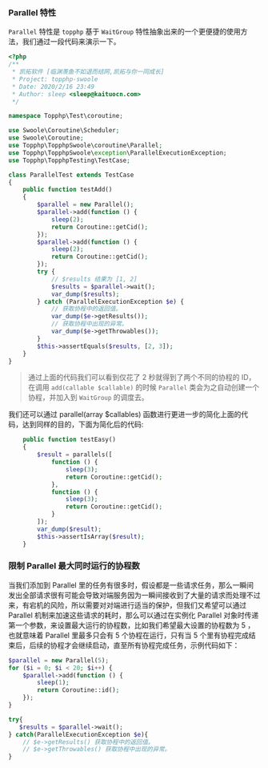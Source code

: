 ### Parallel 特性
`Parallel` 特性是 `topphp` 基于 `WaitGroup` 特性抽象出来的一个更便捷的使用方法，我们通过一段代码来演示一下。
```php
<?php
/**
 * 凯拓软件 [临渊羡鱼不如退而结网,凯拓与你一同成长]
 * Project: topphp-swoole
 * Date: 2020/2/16 23:49
 * Author: sleep <sleep@kaituocn.com>
 */

namespace Topphp\Test\coroutine;

use Swoole\Coroutine\Scheduler;
use Swoole\Coroutine;
use Topphp\TopphpSwoole\coroutine\Parallel;
use Topphp\TopphpSwoole\exception\ParallelExecutionException;
use Topphp\TopphpTesting\TestCase;

class ParallelTest extends TestCase
{
    public function testAdd()
    {
        $parallel = new Parallel();
        $parallel->add(function () {
            sleep(2);
            return Coroutine::getCid();
        });
        $parallel->add(function () {
            sleep(2);
            return Coroutine::getCid();
        });
        try {
            // $results 结果为 [1, 2]
            $results = $parallel->wait();
            var_dump($results);
        } catch (ParallelExecutionException $e) {
            // 获取协程中的返回值。
            var_dump($e->getResults());
            // 获取协程中出现的异常。
            var_dump($e->getThrowables());
        }
        $this->assertEquals($results, [2, 3]);
    }
}

```
> 通过上面的代码我们可以看到仅花了 2 秒就得到了两个不同的协程的 ID，在调用 `add(callable $callable)` 的时候 `Parallel` 类会为之自动创建一个协程，并加入到 `WaitGroup` 的调度去。

我们还可以通过 parallel(array $callables) 函数进行更进一步的简化上面的代码，达到同样的目的，下面为简化后的代码:
```php
    public function testEasy()
    {
        $result = parallels([
            function () {
                sleep(3);
                return Coroutine::getCid();
            },
            function () {
                sleep(3);
                return Coroutine::getCid();
            }
        ]);
        var_dump($result);
        $this->assertIsArray($result);
    }
```

### 限制 Parallel 最大同时运行的协程数
当我们添加到 Parallel 里的任务有很多时，假设都是一些请求任务，那么一瞬间发出全部请求很有可能会导致对端服务因为一瞬间接收到了大量的请求而处理不过来，有宕机的风险，所以需要对对端进行适当的保护，但我们又希望可以通过 Parallel 机制来加速这些请求的耗时，那么可以通过在实例化 Parallel 对象时传递第一个参数，来设置最大运行的协程数，比如我们希望最大设置的协程数为 5 ，也就意味着 Parallel 里最多只会有 5 个协程在运行，只有当 5 个里有协程完成结束后，后续的协程才会继续启动，直至所有协程完成任务，示例代码如下：

```php
$parallel = new Parallel(5);
for ($i = 0; $i < 20; $i++) {
    $parallel->add(function () {
        sleep(1);
        return Coroutine::id();
    });
} 

try{
   $results = $parallel->wait(); 
} catch(ParallelExecutionException $e){
    // $e->getResults() 获取协程中的返回值。
    // $e->getThrowables() 获取协程中出现的异常。
}
```

